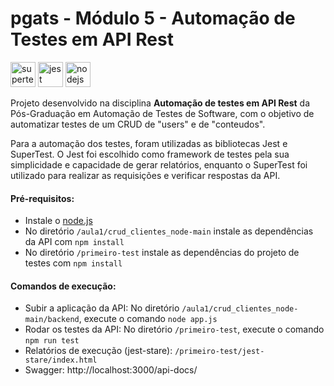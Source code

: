 # pgats - Módulo 5 - Automação de Testes em API Rest

<p align="left">
<a href="https://github.com/ladjs/supertest" target="_blank" rel="noreferrer"> <img src="https://github.com/user-attachments/assets/7020276c-9e4a-43f1-a3d2-18a93aa53f9b" alt="supertest" width="40" height="40"/></a>
<a href="https://jestjs.io/pt-BR/" target="_blank" rel="noreferrer"> <img src="https://avatars.githubusercontent.com/u/103283236?s=200&v=4" alt="jest" width="40" height="40"/></a>
<a href="https://nodejs.org/en" target="_blank" rel="noreferrer"> <img src="https://avatars.githubusercontent.com/u/9950313?s=200&v=4" alt="nodejs" width="40" height="40"/></a>
</p>

Projeto desenvolvido na disciplina **Automação de testes em API Rest** da Pós-Graduação em Automação de Testes de Software, com o objetivo de automatizar testes de um CRUD de "users" e de "conteudos".

Para a automação dos testes, foram utilizadas as bibliotecas Jest e SuperTest. O Jest foi escolhido como framework de testes pela sua simplicidade e capacidade de gerar relatórios, enquanto o SuperTest foi utilizado para realizar as requisições e verificar respostas da API.

#### Pré-requisitos:
- Instale o [node.js](https://nodejs.org/pt)
- No diretório ``/aula1/crud_clientes_node-main`` instale as dependências da API com ``npm install``
- No diretório ``/primeiro-test`` instale as dependências do projeto de testes com ``npm install``

#### Comandos de execução:
- Subir a aplicação da API: No diretório ``/aula1/crud_clientes_node-main/backend``, execute o comando ``node app.js``
- Rodar os testes da API: No diretório ``/primeiro-test``, execute o comando ``npm run test``
- Relatórios de execução (jest-stare): ``/primeiro-test/jest-stare/index.html``
- Swagger: http://localhost:3000/api-docs/